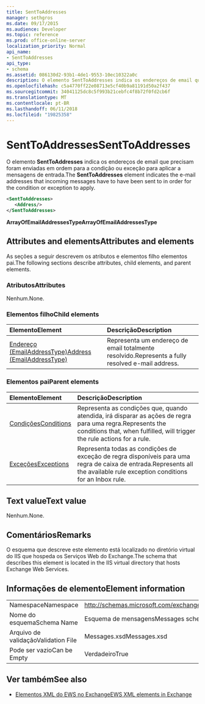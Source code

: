 ```yaml
---
title: SentToAddresses
manager: sethgros
ms.date: 09/17/2015
ms.audience: Developer
ms.topic: reference
ms.prod: office-online-server
localization_priority: Normal
api_name:
- SentToAddresses
api_type:
- schema
ms.assetid: 086130d2-93b1-4de1-9553-10ec10322a0c
description: O elemento SentToAddresses indica os endereços de email que precisam foram enviadas em ordem para a condição ou exceção para aplicar a mensagens de entrada.
ms.openlocfilehash: c5a4770ff22e08713e5cf40b9a81191d50a2f437
ms.sourcegitcommit: 34041125dc8c5f993b21cebfc4f8b72f0fd2cb6f
ms.translationtype: MT
ms.contentlocale: pt-BR
ms.lasthandoff: 06/11/2018
ms.locfileid: "19825358"
---
```

# <a name="senttoaddresses"></a><span data-ttu-id="e787f-103">SentToAddresses</span><span class="sxs-lookup"><span data-stu-id="e787f-103">SentToAddresses</span></span>

<span data-ttu-id="e787f-104">O elemento **SentToAddresses** indica os endereços de email que precisam foram enviadas em ordem para a condição ou exceção para aplicar a mensagens de entrada.</span><span class="sxs-lookup"><span data-stu-id="e787f-104">The **SentToAddresses** element indicates the e-mail addresses that incoming messages have to have been sent to in order for the condition or exception to apply.</span></span> 
  
```XML
<SentToAddresses>
   <Address/>
</SentToAddresses>
```

 <span data-ttu-id="e787f-105">**ArrayOfEmailAddressesType**</span><span class="sxs-lookup"><span data-stu-id="e787f-105">**ArrayOfEmailAddressesType**</span></span>
## <a name="attributes-and-elements"></a><span data-ttu-id="e787f-106">Attributes and elements</span><span class="sxs-lookup"><span data-stu-id="e787f-106">Attributes and elements</span></span>

<span data-ttu-id="e787f-107">As seções a seguir descrevem os atributos e elementos filho elementos pai.</span><span class="sxs-lookup"><span data-stu-id="e787f-107">The following sections describe attributes, child elements, and parent elements.</span></span>
  
### <a name="attributes"></a><span data-ttu-id="e787f-108">Atributos</span><span class="sxs-lookup"><span data-stu-id="e787f-108">Attributes</span></span>

<span data-ttu-id="e787f-109">Nenhum.</span><span class="sxs-lookup"><span data-stu-id="e787f-109">None.</span></span>
  
### <a name="child-elements"></a><span data-ttu-id="e787f-110">Elementos filho</span><span class="sxs-lookup"><span data-stu-id="e787f-110">Child elements</span></span>

|<span data-ttu-id="e787f-111">**Elemento**</span><span class="sxs-lookup"><span data-stu-id="e787f-111">**Element**</span></span>|<span data-ttu-id="e787f-112">**Descrição**</span><span class="sxs-lookup"><span data-stu-id="e787f-112">**Description**</span></span>|
|:-----|:-----|
|[<span data-ttu-id="e787f-113">Endereço (EmailAddressType)</span><span class="sxs-lookup"><span data-stu-id="e787f-113">Address (EmailAddressType)</span></span>](address-emailaddresstype.md) <br/> |<span data-ttu-id="e787f-114">Representa um endereço de email totalmente resolvido.</span><span class="sxs-lookup"><span data-stu-id="e787f-114">Represents a fully resolved e-mail address.</span></span>  <br/> |
   
### <a name="parent-elements"></a><span data-ttu-id="e787f-115">Elementos pai</span><span class="sxs-lookup"><span data-stu-id="e787f-115">Parent elements</span></span>

|<span data-ttu-id="e787f-116">**Elemento**</span><span class="sxs-lookup"><span data-stu-id="e787f-116">**Element**</span></span>|<span data-ttu-id="e787f-117">**Descrição**</span><span class="sxs-lookup"><span data-stu-id="e787f-117">**Description**</span></span>|
|:-----|:-----|
|[<span data-ttu-id="e787f-118">Condições</span><span class="sxs-lookup"><span data-stu-id="e787f-118">Conditions</span></span>](conditions.md) <br/> |<span data-ttu-id="e787f-119">Representa as condições que, quando atendida, irá disparar as ações de regra para uma regra.</span><span class="sxs-lookup"><span data-stu-id="e787f-119">Represents the conditions that, when fulfilled, will trigger the rule actions for a rule.</span></span>  <br/> |
|[<span data-ttu-id="e787f-120">Exceções</span><span class="sxs-lookup"><span data-stu-id="e787f-120">Exceptions</span></span>](exceptions.md) <br/> |<span data-ttu-id="e787f-121">Representa todas as condições de exceção de regra disponíveis para uma regra de caixa de entrada.</span><span class="sxs-lookup"><span data-stu-id="e787f-121">Represents all the available rule exception conditions for an Inbox rule.</span></span>  <br/> |
   
## <a name="text-value"></a><span data-ttu-id="e787f-122">Text value</span><span class="sxs-lookup"><span data-stu-id="e787f-122">Text value</span></span>

<span data-ttu-id="e787f-123">Nenhum.</span><span class="sxs-lookup"><span data-stu-id="e787f-123">None.</span></span>
  
## <a name="remarks"></a><span data-ttu-id="e787f-124">Comentários</span><span class="sxs-lookup"><span data-stu-id="e787f-124">Remarks</span></span>

<span data-ttu-id="e787f-125">O esquema que descreve este elemento está localizado no diretório virtual do IIS que hospeda os Serviços Web do Exchange.</span><span class="sxs-lookup"><span data-stu-id="e787f-125">The schema that describes this element is located in the IIS virtual directory that hosts Exchange Web Services.</span></span>
  
## <a name="element-information"></a><span data-ttu-id="e787f-126">Informações de elemento</span><span class="sxs-lookup"><span data-stu-id="e787f-126">Element information</span></span>

|||
|:-----|:-----|
|<span data-ttu-id="e787f-127">Namespace</span><span class="sxs-lookup"><span data-stu-id="e787f-127">Namespace</span></span>  <br/> |http://schemas.microsoft.com/exchange/services/2006/messages  <br/> |
|<span data-ttu-id="e787f-128">Nome do esquema</span><span class="sxs-lookup"><span data-stu-id="e787f-128">Schema Name</span></span>  <br/> |<span data-ttu-id="e787f-129">Esquema de mensagens</span><span class="sxs-lookup"><span data-stu-id="e787f-129">Messages schema</span></span>  <br/> |
|<span data-ttu-id="e787f-130">Arquivo de validação</span><span class="sxs-lookup"><span data-stu-id="e787f-130">Validation File</span></span>  <br/> |<span data-ttu-id="e787f-131">Messages.xsd</span><span class="sxs-lookup"><span data-stu-id="e787f-131">Messages.xsd</span></span>  <br/> |
|<span data-ttu-id="e787f-132">Pode ser vazio</span><span class="sxs-lookup"><span data-stu-id="e787f-132">Can be Empty</span></span>  <br/> |<span data-ttu-id="e787f-133">Verdadeiro</span><span class="sxs-lookup"><span data-stu-id="e787f-133">True</span></span>  <br/> |
   
## <a name="see-also"></a><span data-ttu-id="e787f-134">Ver também</span><span class="sxs-lookup"><span data-stu-id="e787f-134">See also</span></span>



- [<span data-ttu-id="e787f-135">Elementos XML do EWS no Exchange</span><span class="sxs-lookup"><span data-stu-id="e787f-135">EWS XML elements in Exchange</span></span>](ews-xml-elements-in-exchange.md)

